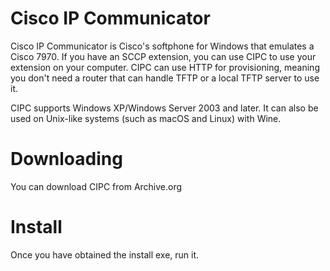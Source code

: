 # Cisco IP Communicator

Cisco IP Communicator is Cisco's softphone for Windows that emulates a Cisco 7970. If you have an SCCP extension, you can use CIPC to use your extension on your computer. CIPC can use HTTP for provisioning, meaning you don't need a router that can handle TFTP or a local TFTP server to use it.

CIPC supports Windows XP/Windows Server 2003 and later. It can also be used on Unix-like systems (such as macOS and Linux) with Wine.

# Downloading
You can download CIPC from Archive.org

# Install
Once you have obtained the install exe, run it.
